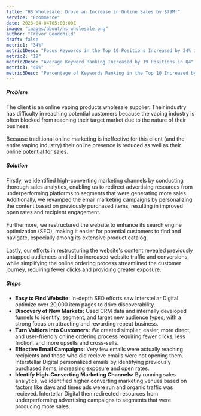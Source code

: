 ```yaml
---
title: "HS Wholesale: Drove an Increase in Online Sales by $79M!"
service: "Ecommerce"
date: 2023-04-04T05:00:00Z
image: "images/about/hs-wholesale.png"
author: "Trevor Goodchild"
draft: false
metric1: "34%"
metric1Desc: "Focus Keywords in the Top 10 Positions Increased by 34% in Q4" 
metric2: "19"
metric2Desc: "Average Keyword Ranking Increased by 19 Positions in Q4" 
metric3: "40%"
metric3Desc: "Percentage of Keywords Ranking in the Top 10 Increased by 40% in Q4" 
---
```

##### Problem

The client is an online vaping products wholesale supplier. Their industry has difficulty in reaching potential customers because the vaping industry is often blocked from reaching their target market due to the nature of their business.
<br>
<br>
Because traditional online marketing is ineffective for this client (and the entire vaping industry) their online presence is reduced as well as their online potential for sales.


##### Solution

Firstly, we identified high-converting marketing channels by conducting thorough sales analytics, enabling us to redirect advertising resources from underperforming platforms to segments that were generating more sales. Additionally, we revamped the email marketing campaigns by personalizing the content based on previously purchased items, resulting in improved open rates and recipient engagement. 
<br>
<br>
Furthermore, we restructured the website to enhance its search engine optimization (SEO), making it easier for potential customers to find and navigate, especially among its extensive product catalog. 
<br>
<br>
Lastly, our efforts in restructuring the website's content revealed previously untapped audiences and led to increased website traffic and conversions, while simplifying the online ordering process streamlined the customer journey, requiring fewer clicks and providing greater exposure.
##### Steps

- <b>Easy to Find Website:</b> In-depth SEO efforts saw Interstellar Digital optimize over 20,000 item pages to drive discoverability. 
- <b>Discovery of New Markets:</b> Used CRM data and internally developed funnels to identify, segment, and target new audience types, with a strong focus on attracting and rewarding repeat business.
- <b>Turn Vsitiors into Customers:</b> We created simplier, easier, more direct, and user-friendly online ordering process requiring fewer clicks, less friction, and more upsells and cross-sells. 
- <b>Effective Email Campaigns:</b> Very few emails were actually reaching recipients and those who did recieve emails were not opening them. Interstellar Digital personalized emails by identifying previously purchased items, increasing exposure and open rates.
- <b>Identify High-Converting Marketing Channels:</b> By running sales analytics, we identified higher converting marketing venues based on factors like days and times ads were run and organic traffic was recieved. Intertellar Digital then redirected resources from underperforming advertising campaigns to segments that were producing more sales.